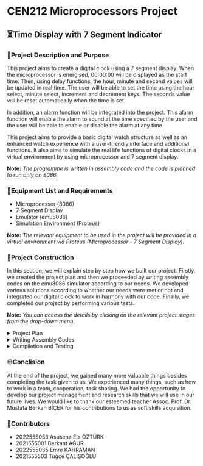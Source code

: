 # CEN212 Microprocessors Project
## ⏳Time Display with 7 Segment Indicator
### 📍Project Description and Purpose
<p>
This project aims to create a digital clock using a 7 segment display. When the microprocessor is energised, 00:00:00 will be displayed as the start time. Then, using delay functions, the hour, minute and second values will be updated in real time. The user will be able to set the time using the hour select, minute select, increment and decrement keys. The seconds value will be reset automatically when the time is set.

In addition, an alarm function will be integrated into the project. This alarm function will enable the alarm to sound at the time specified by the user and the user will be able to enable or disable the alarm at any time.

This project aims to provide a basic digital watch structure as well as an enhanced watch experience with a user-friendly interface and additional functions. It also aims to simulate the real life functions of digital clocks in a virtual environment by using microprocessor and 7 segment display.

**Note:** *The programme is written in assembly code and the code is planned to run only on 8086.*
</p>

### 🔧Equipment List and Requirements
- Microprocessor (8086)
- 7 Segment Display
- Emulator (emu8086)
- Simulation Environment (Proteus)

**Note:** *The relevant equipment to be used in the project will be provided in a virtual environment via Proteus (Microprocessor - 7 Segment Display).*

### 📜Project Construction
In this section, we will explain step by step how we built our project. Firstly, we created the project plan and then we proceeded by writing assembly codes on the emu8086 simulator according to our needs. We developed various solutions according to whether our needs were met or not and integrated our digital clock to work in harmony with our code. Finally, we completed our project by performing various tests.

**Note:** *You can access the details by clicking on the relevant project stages from the drop-down menu.*
<details>
  <summary>Project Plan</summary>
  We created a project plan to identify the main purpose of the project, which set out in detail the requirements and operation of the project.
</details>
<details>
  <summary>Writing Assembly Codes</summary>
  
  Using the emu8086 simulator, we wrote the assembly codes that will ensure the functioning of the project.
  
```
ASSUME CS:CODE, DS:DATA
```
Three fields of 16 bits each (2 bytes = 1 word) are defined in the data segment to store the hour, minute and second values. Since the hour, minute and second will be started as 00.00.00 at the beginning, we set each of them as 00 with the DW (Define Word) command. Since the programme will start counting in the following stages, these values will change.
```
DATA SEGMENT
hour  DW 00
minutes  DW 00
seconds  DW 00 
DATA ENDS
```
```
CODE SEGMENT
```
The start address of the data segment is taken under the START tag created in the code segment and then this address is loaded into the DS (Data Segment) register. In this way, the variables in the data segment of the programme can be accessed and these variables can be used in the following stages and the current versions of the relevant values such as hours, minutes, seconds can be stored when the count starts.
```
START:
    MOV AX, DATA
    MOV DS, AX
```
At the start of the programme, the hour, minute and second values are initialised as 00.00.00.00. For this, the value 00 is loaded loaded to hour, minute and second variables.
```
    MOV hour, 00
    MOV minutes, 00
    MOV seconds, 00 
```
To update the hour, minute and second values in an infinite loop, an infinite loop named MAIN_LOOP is used. Here the procedure called DelayOneSecond is called with the CALL command. This is used for the delay in milliseconds for a delay of 1 second. Then the value 60 is loaded into the DX register. This is a reference in 60 seconds for 1 minute. It is also a 60-minute reference for 1 hour. 
```
MAIN_LOOP:
    CALL DelayOneSecond
    MOV DX, 60
```
After the relevant uploads are made, the seconds is increased. The seconds variable is loaded into the AX register and then the values in the AX and DX registers are compared with the CMP instruction. If these two values are not equal to each other, JNE instruction is used to go back to the beginning (to increase the second continuously) with UPDATE_DISPLAY.
```
INC seconds
MOV AX, seconds
CMP AX, DX
JNE UPDATE_DISPLAY
```
If the values in the AX and DX registers are equal (60), the seconds variable is reset to zero and the minutes variable is incremented by one. Then minute value is assigned to AX variable and AX - DX comparison is done again with CMP. This is to update the clock value if the minute value is equal to 60. If these two values are not equal to each other, JNE instruction is used to go back to the beginning with UPDATE_DISPLAY.
```
MOV seconds, 00
INC minutes
MOV AX, minutes
CMP AX, DX
JNE UPDATE_DISPLAY
```
If the minute value is equal to 60, to update the clock value, the values in the minute and second variables are reset by assigning zero with the MOV instruction and the clock is incremented by one with the INC instruction. Then the clock value is assigned to the AX register and 24 is compared with the clock value in the AX register with the CMP instruction. If these two values are not equal to each other, JNE instruction is used to go back to the beginning with UPDATE_DISPLAY.
```
MOV minutes, 00
INC hour
MOV AX, hour
CMP AX, 24
JNE UPDATE_DISPLAY
```
If the time is equal to 24, the clock value is reset to zero to move to the next day.
```
MOV hour, 00
```
The JMP command jumps to MAIN_LOOP, which ensures continuous time updating. 
```
UPDATE_DISPLAY:
    JMP MAIN_LOOP
```
The DelayOneSecond procedure shall not take any action to provide a delay of one second. Normally there are several methods to provide a one second delay. In this programme we wanted to provide this by leaving the procedure empty.
```
DelayOneSecond:
;1 seconds delay = 100 milliseconds(ms)
RET
```
```
CODE ENDS
END START
```
![emu8086_rz68okf92d](https://github.com/Berkantagur/CEN212-Microprocessors-Project/assets/113332304/9656bab1-722c-4fe4-ad37-b5eb95dcfb67)
![emu8086_fNzSCH8xDM](https://github.com/Berkantagur/CEN212-Microprocessors-Project/assets/113332304/f0d3af14-35d6-47a7-ba5b-29ae08077740)

</details>
<details>
  <summary>Compilation and Testing</summary>
  When we run our code on emu8086, our clock counts according to the 100 millisecond delay time we initially referenced. We did not use the IN command because we did not have a physical circuit. Instead, the user can change the values by double-clicking the desired part on the screen to enter the values and continue counting from the desired location. The best logic here was to switch to the new day when the clock was 23.59.59.59 and the counter started counting from the new day as 00.00.00.00 as if the programme was energised.
  <br>
  ![7SegmentDisplayGif](https://github.com/Berkantagur/CEN212-Microprocessors-Project/assets/113332304/508cd21b-440d-420c-978b-00d98db4ad55)
  <br>
  Although the project result we wanted was not fully met, we achieved our goal over 85%. Because we have a programme that shows the hour, minute and second values and allows us to set it as we want when we want and then continue from where it left off. But we were not satisfied with what we had, we did countless research on how to visualise it more beatiful. Through the demo version of Proteus software, we designed what it would look like if we had a physical circuit.
  <br>
  ![7SegmentDisplayCircuit](https://github.com/Berkantagur/CEN212-Microprocessors-Project/assets/113332304/1ac64029-0fa5-45f0-9984-32f9b685f447)
  <br>
  If we had the physical facilities, we would love to show you this, but this is all we could do based on our research.

</details>

### ♾️Conclision
At the end of the project, we gained many more valuable things besides completing the task given to us. We experienced many things, such as how to work in a team, cooperation, task sharing. We had the opportunity to develop our project management and research skills that we will use in our future lives. We would like to thank our esteemed teacher Assoc. Prof. Dr. Mustafa Berkan BİÇER for his contributions to us as soft skills acquisition.

### 🤖Contributors
- 2022555056 Asusena Ela ÖZTÜRK
- 2021555001 Berkant AĞUR
- 2022555035 Emre KAHRAMAN
- 2021555503 Tuğçe ÇALIŞOĞLU
